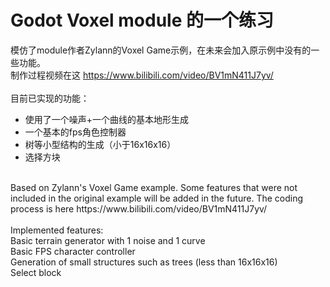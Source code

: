 # Godot Voxel module 的一个练习
模仿了module作者Zylann的Voxel Game示例，在未来会加入原示例中没有的一些功能。<br/>
制作过程视频在这 https://www.bilibili.com/video/BV1mN411J7yv/<br/>
<br/>
目前已实现的功能：
- 使用了一个噪声+一个曲线的基本地形生成
- 一个基本的fps角色控制器
- 树等小型结构的生成（小于16x16x16）
- 选择方块
<br/>
Based on Zylann's Voxel Game example. Some features that were not included in the original example will be added in the future. The coding process is here https://www.bilibili.com/video/BV1mN411J7yv/ <br/>
<br/>
Implemented features:<br/>
Basic terrain generator with 1 noise and 1 curve<br/>
Basic FPS character controller<br/>
Generation of small structures such as trees (less than 16x16x16)<br/>
Select block<br/>
